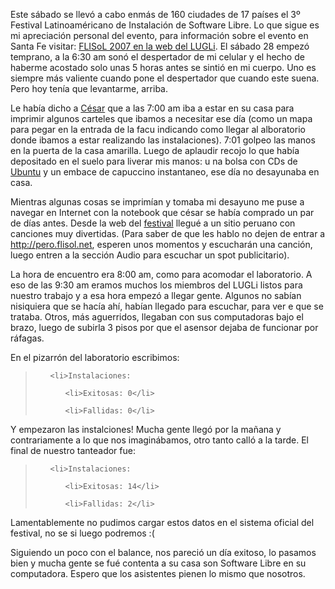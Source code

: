 <html><body><p>Este sábado se llevó a cabo enmás de 160 ciudades de 17 países el 3º Festival Latinoaméricano de Instalación de Software Libre. Lo que sigue es mi apreciación personal del evento, para información sobre el evento en Santa Fe visitar: <a href="http://www.lugli.org.ar/mediawiki/index.php/Flisol_2007" title="FLISoL 2007 en la web del LUGLi" target="_blank">FLISoL 2007 en la web del LUGLi</a>.



<!--more-->El sábado 28 empezó temprano, a la 6:30 am sonó el despertador de mi celular y el hecho de haberme acostado solo unas 5 horas antes se sintió en mi cuerpo. Uno es siempre más valiente cuando pone el despertador que cuando este suena. Pero hoy tenía que levantarme, arriba.



Le había dicho a <a href="http://www.ceportela.com.ar" title="Rivendel" target="_blank">César</a> que a las 7:00 am iba a estar en su casa para imprimir algunos carteles que ibamos a necesitar ese día (como un mapa para pegar en la entrada de la facu indicando como llegar al alboratorio donde ibamos a estar realizando las instalaciones). 7:01 golpeo las manos en la puerta de la casa amarilla. Luego de aplaudir recojo lo que había depositado en el suelo para liverar mis manos: u na bolsa con CDs de <a href="http://www.ubuntu.com" title="Ubuntu" target="_blank">Ubuntu</a> y un embace de capuccino instantaneo, ese día no desayunaba en casa.



Mientras algunas cosas se imprimían y tomaba mi desayuno me puse a navegar en Internet con la notebook que césar se había comprado un par de días antes. Desde la web del <a href="http://www.installfest.info" title="FLISoL" target="_blank">festival</a> llegué a un sitio peruano con canciones muy divertidas. (Para saber de que les hablo no dejen de entrar a http://pero.flisol.net, esperen unos momentos y escucharán una canción, luego entren a la sección Audio para escuchar un spot publicitario).



La hora de encuentro era 8:00 am, como para acomodar el laboratorio. A eso de las 9:30 am eramos muchos los miembros del LUGLi listos para nuestro trabajo y a esa hora empezó a llegar gente. Algunos no sabían nisiquiera que se hacía ahí, habían llegado para escuchar, para ver e que se trataba. Otros, más aguerridos, llegaban con sus computadoras bajo el brazo, luego de subirla 3 pisos por que el asensor dejaba de funcionar por ráfagas.



En el pizarrón del laboratorio escribimos:

</p><blockquote>

<ul>

	<li>Instalaciones:

<ul>

	<li>Exitosas: 0</li>

	<li>Fallidas: 0</li>

</ul>

</li>

</ul>

</blockquote>

Y empezaron las instalciones! Mucha gente llegó por la mañana y contrariamente a lo que nos imaginábamos, otro tanto calló a la tarde. El final de nuestro tanteador fue:

<blockquote>

<ul>

	<li>Instalaciones:

<ul>

	<li>Exitosas: 14</li>

	<li>Fallidas: 2</li>

</ul>

</li>

</ul>

</blockquote>

Lamentablemente no pudimos cargar estos datos en el sistema oficial del festival, no se si luego podremos :(



Siguiendo un poco con el balance, nos pareció un día exitoso, lo pasamos bien y mucha gente se fué contenta a su casa son Software Libre en su computadora. Espero que los asistentes pienen lo mismo que nosotros.</body></html>